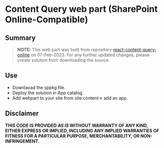 # Content Query web part (SharePoint Online-Compatible)

## Summary

> **NOTE:** This web part was built from repository [react-content-query-online](https://github.com/pnp/sp-dev-fx-webparts/tree/main/samples/react-content-query-online) on 07-Feb-2023. For any further updated changes, please create solution from downloading the source.  

## Use  
- Downlaoad the sppkg file.  
- Deploy the solution in App catalog.  
- Add webpart to your site from site content-> add an app.  
  
## Disclaimer

**THIS CODE IS PROVIDED *AS IS* WITHOUT WARRANTY OF ANY KIND, EITHER EXPRESS OR IMPLIED, INCLUDING ANY IMPLIED WARRANTIES OF FITNESS FOR A PARTICULAR PURPOSE, MERCHANTABILITY, OR NON-INFRINGEMENT.**

